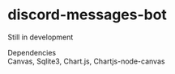# discord-messages-bot
Still in development


Dependencies  
Canvas, Sqlite3, Chart.js, Chartjs-node-canvas
